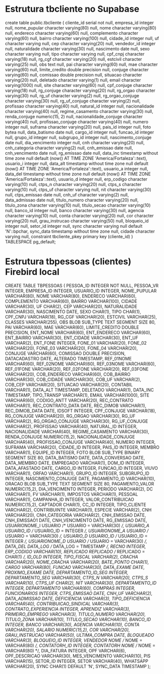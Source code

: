 # Estrutura tbcliente no Supabase

create table public.tbcliente (
  cliente_id serial not null,
  empresa_id integer null,
  nome_pupular character varying(80) null,
  nome character varying(80) null,
  endereco character varying(60) null,
  complemento character varying(60) null,
  bairro character varying(100) null,
  cidade_id integer null,
  uf character varying null,
  cep character varying(20) null,
  vendedor_id integer null,
  naturalidade character varying(30) null,
  nascimento date null,
  sexo character varying null,
  tipo character varying null,
  cpf_cnpj character varying(18) null,
  rg_cgf character varying(20) null,
  estcivil character varying(25) null,
  obs text null,
  pai character varying(60) null,
  mae character varying(60) null,
  limite_credito double precision null,
  conjuge character varying(60) null,
  comissao double precision null,
  situacao character varying(20) null,
  deletado character varying(1) null,
  email character varying(1000) null,
  site character varying(60) null,
  cpf_conjuge character varying(18) null,
  rg_conjuge character varying(20) null,
  rg_orgao character varying(30) null,
  rg_uf character varying(2) null,
  rg_orgao_conjuge character varying(30) null,
  rg_uf_conjuge character varying(2) null,
  profissao character varying(40) null,
  natural_id integer null,
  nacionalidade character varying(40) null,
  regime_casamento character varying(30) null,
  renda_conjuge numeric(15, 2) null,
  nacionalidade_conjuge character varying(40) null,
  profissao_conjuge character varying(40) null,
  numero integer null,
  suframa character varying(20) null,
  pais_id integer null,
  foto bytea null,
  data_batismo date null,
  cargo_id integer null,
  funcao_id integer null,
  grupo_id integer null,
  subgrupo_id integer null,
  nascimento_conjuge date null,
  dia_vencimento integer null,
  cnh character varying(20) null,
  cnh_categoria character varying(2) null,
  cnh_emissao date null,
  cnh_vencimento date null,
  rg_emissao date null,
  data_inc timestamp without time zone null default (now() AT TIME ZONE 'America/Fortaleza'::text),
  usuario_i integer null,
  data_alt timestamp without time zone null default (now() AT TIME ZONE 'America/Fortaleza'::text),
  usuario_a integer null,
  data_del timestamp without time zone null default (now() AT TIME ZONE 'America/Fortaleza'::text),
  usuario_d integer null,
  erp_codigo character varying(10) null,
  ctps_n character varying(20) null,
  ctps_s character varying(10) null,
  ctps_uf character varying null,
  nit character varying(30) null,
  ctps_emissao date null,
  cnh_uf character varying(2) null,
  data_admissao date null,
  titulo_numero character varying(20) null,
  titulo_zona character varying(10) null,
  titulo_secao character varying(10) null,
  banco_id integer null,
  banco character varying(30) null,
  agencia character varying(10) null,
  conta character varying(20) null,
  cor character varying(20) null,
  grau_instrucao character varying(50) null,
  bloqueio_id integer null,
  setor_id integer null,
  sync character varying null default 'N'::bpchar,
  sync_data timestamp without time zone null,
  cidade character varying null,
  constraint tbcliente_pkey primary key (cliente_id)
) TABLESPACE pg_default;

# Estrutura tbpessoas (clientes) Firebird local

CREATE TABLE TBPESSOAS (
    PESSOA_ID              INTEGER NOT NULL,
    PESSOA_VR              INTEGER,
    EMPRESA_ID             INTEGER,
    USUARIO_ID             INTEGER,
    NOME_PUPULAR           VARCHAR(80),
    NOME                   VARCHAR(80),
    ENDERECO               VARCHAR(60),
    COMPLEMENTO            VARCHAR(60),
    BAIRRO                 VARCHAR(100),
    CIDADE                 VARCHAR(30),
    UF                     CHAR(2),
    CEP                    VARCHAR(20),
    NATURALIDADE           VARCHAR(30),
    NASCIMENTO             DATE,
    SEXO                   CHAR(1),
    TIPO                   CHAR(1),
    CPF_CNPJ               VARCHAR(18),
    RG_CGF                 VARCHAR(20),
    ESTCIVIL               VARCHAR(25),
    CLASSES                VARCHAR(255),
    OBS                    BLOB SUB_TYPE TEXT SEGMENT SIZE 80,
    PAI                    VARCHAR(60),
    MAE                    VARCHAR(60),
    LIMITE_CREDITO         DOUBLE PRECISION,
    ENT_NOME               VARCHAR(60),
    ENT_ENDERECO           VARCHAR(60),
    ENT_BAIRRO             VARCHAR(30),
    ENT_CIDADE             VARCHAR(30),
    ENT_UF                 VARCHAR(2),
    ENT_FONE               INTEGER,
    FONE_01                VARCHAR(20),
    FONE_02                VARCHAR(20),
    FONE_03                VARCHAR(20),
    FONE_04                VARCHAR(20),
    CONJUGE                VARCHAR(60),
    COMISSAO               DOUBLE PRECISION,
    DATACADASTRO           DATE,
    ALTERADO               TIMESTAMP,
    REF_01NOME             VARCHAR(60),
    REF_02NOME             VARCHAR(60),
    REF_03NOME             VARCHAR(60),
    REF_01FONE             VARCHAR(20),
    REF_02FONE             VARCHAR(20),
    REF_03FONE             VARCHAR(20),
    COB_ENDERECO           VARCHAR(60),
    COB_BAIRRO             VARCHAR(30),
    COB_CIDADE             VARCHAR(30),
    COB_UF                 VARCHAR(2),
    COB_CEP                VARCHAR(20),
    SITUACAO               VARCHAR(20),
    CONTABIL               VARCHAR(1),
    DATA_ALT               TIMESTAMP,
    DELETADO               VARCHAR(1),
    DATA_INC               TIMESTAMP,
    TIPO_TRANSP            VARCHAR(1),
    EMAIL                  VARCHAR(1000),
    SITE                   VARCHAR(60),
    CODIGO_ANTT            VARCHAR(20),
    REC_CONTRATO           VARCHAR(1),
    REC_CONTRATO_DATA      DATE,
    REC_DIMOB              VARCHAR(1),
    REC_DIMOB_DATA         DATE,
    IDSOFT                 INTEGER,
    CPF_CONJUGE            VARCHAR(18),
    RG_CONJUGE             VARCHAR(20),
    RG_ORGAO               VARCHAR(30),
    RG_UF                  VARCHAR(2),
    RG_ORGAO_CONJUGE       VARCHAR(30),
    RG_UF_CONJUGE          VARCHAR(2),
    PROFISSAO              VARCHAR(40),
    NATURAL_ID             INTEGER,
    NACIONALIDADE          VARCHAR(40),
    REGIME_CASAMENTO       VARCHAR(30),
    RENDA_CONJUGE          NUMERIC(15,2),
    NACIONALIDADE_CONJUGE  VARCHAR(40),
    PROFISSAO_CONJUGE      VARCHAR(40),
    NUMERO                 INTEGER,
    SUFRAMA                VARCHAR(20),
    CIDADE_ID              INTEGER,
    PAIS_ID                INTEGER,
    MEMBRO                 VARCHAR(1),
    EQUIPE_ID              INTEGER,
    FOTO                   BLOB SUB_TYPE BINARY SEGMENT SIZE 80,
    DATA_BATISMO           DATE,
    DATA_CONVERSAO         DATE,
    DATA_MEMBRO            DATE,
    EMPREGADO              VARCHAR(1),
    DOM_ID                 INTEGER,
    DATA_AFASTADO          DATE,
    CARGO_ID               INTEGER,
    FUNCAO_ID              INTEGER,
    VIUVO                  VARCHAR(1),
    ORFAO                  VARCHAR(1),
    GRUPO_ID               INTEGER,
    SUBGRUPO_ID            INTEGER,
    NASCIMENTO_CONJUGE     DATE,
    PAGAMENTO_ID           VARCHAR(10),
    ORACAO                 BLOB SUB_TYPE TEXT SEGMENT SIZE 80,
    PAGAMENTO_VALOR        NUMERIC(15,2),
    DIA_VENCIMENTO         INTEGER,
    PERIODO                VARCHAR(2),
    DC                     VARCHAR(1),
    FV                     VARCHAR(1),
    IMPOSTOS               VARCHAR(1),
    PESSOAL                VARCHAR(1),
    CAMPANHA_ID            INTEGER,
    VALOR_CONTRIBUICAO     NUMERIC(15,2),
    CAPTADOR               CHAR(1),
    CC_ID                  INTEGER,
    TIPO_CLIENTE           VARCHAR(2),
    CONTRIBUINTE           VARCHAR(1),
    ESPECIE                VARCHAR(2),
    CNH                    VARCHAR(20),
    CNH_CATEGORIA          VARCHAR(2),
    CNH_EMISSAO            DATE,
    CNH_EMISSAO1           DATE,
    CNH_VENCIMENTO         DATE,
    RG_EMISSAO             DATE,
    USUARIONOME_I          USUARIO /* USUARIO = VARCHAR(30) */,
    USUARIO_A              USUARIO_ID /* USUARIO_ID = INTEGER */,
    USUARIONOME_A          USUARIO /* USUARIO = VARCHAR(30) */,
    USUARIO_D              USUARIO_ID /* USUARIO_ID = INTEGER */,
    USUARIONOME_D          USUARIO /* USUARIO = VARCHAR(30) */,
    DATA_DEL               DATA_LOG /* DATA_LOG = TIMESTAMP */,
    RECNO                  INTEGER,
    ERP_CODIGO             VARCHAR(10),
    REPLICADO              REPLICADO /* REPLICADO = CHAR(1) */,
    ID_OLD                 INTEGER,
    TIPO_FISCAL            VARCHAR(2),
    CRACHA                 VARCHAR(20),
    NOME_CRACHA            VARCHAR(20),
    BATE_PONTO             CHAR(1),
    CARGO                  VARCHAR(80),
    FUNCAO                 VARCHAR(30),
    DATA_EXAME             DATE,
    PROXIMO_EXAME          DATE,
    DEPARTAMENTO_ID_SEG    INTEGER,
    DEPARTAMENTO_SEG       VARCHAR(30),
    CTPS_N                 VARCHAR(20),
    CTPS_S                 VARCHAR(10),
    CTPS_UF                CHAR(2),
    NIT                    VARCHAR(30),
    DEPARTAMENTO_ID        INTEGER,
    DEPARTAMENTO           VARCHAR(60),
    COMPRAS                INTEGER,
    FUNCIONARIOS           INTEGER,
    CTPS_EMISSAO           DATE,
    CNH_UF                 VARCHAR(2),
    DATA_ADMISSAO          DATE,
    DEFICIENCIA            VARCHAR(3),
    TIPO_DEFICIENCIA       VARCHAR(40),
    CONTRIBUICAO_SINDICAL  VARCHAR(3),
    CONTRATO_EXPERIENCIA   INTEGER,
    APRENDIZ               VARCHAR(3),
    PRIMEIRO_EMPREGO       VARCHAR(3),
    TITULO_NUMERO          VARCHAR(20),
    TITULO_ZONA            VARCHAR(10),
    TITULO_SECAO           VARCHAR(10),
    BANCO_ID               INTEGER,
    BANCO                  VARCHAR(30),
    AGENCIA                VARCHAR(10),
    CONTA                  VARCHAR(20),
    SALARIO                NUMERIC(15,2),
    COR                    VARCHAR(20),
    GRAU_INSTRUCAO         VARCHAR(50),
    ULTIMA_COMPRA          DATE,
    BLOQUEADO              VARCHAR(3),
    BLOQUEIO_ID            INTEGER,
    VENDEDOR               NOME /* NOME = VARCHAR(80) */,
    CONTATORH_ID           INTEGER,
    CONTATORH              NOME /* NOME = VARCHAR(80) */,
    DIA_FATURA             INTEGER,
    OPF                    VARCHAR(6),
    OPF_DESCRICAO          VARCHAR(30),
    MES_VENCIMENTO         VARCHAR(10),
    PIS                    VARCHAR(15),
    SETOR_ID               INTEGER,
    SETOR                  VARCHAR(40),
    WHATSAPP               VARCHAR(20),
    SYNC                   CHAR(1) DEFAULT 'N',
    SYNC_DATA              TIMESTAMP
);